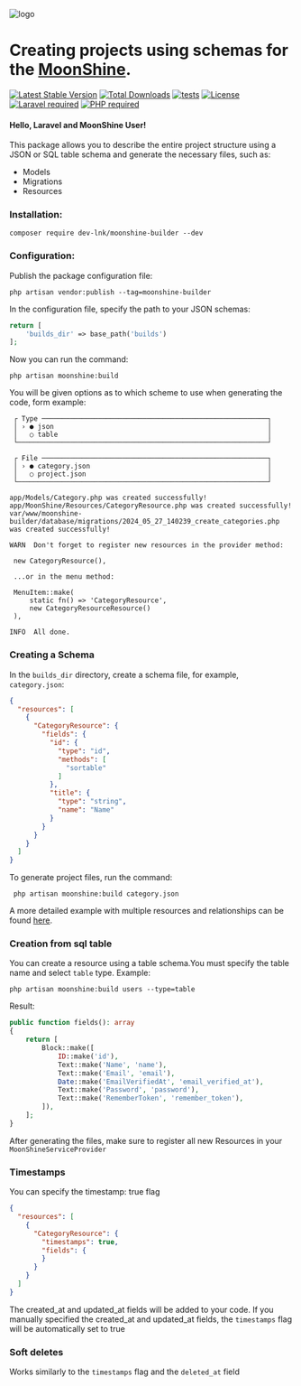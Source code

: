 ![logo](https://github.com/moonshine-software/moonshine/raw/2.x/art/lego.png)

# Creating projects using schemas for the [MoonShine](https://github.com/moonshine-software/moonshine).

[![Latest Stable Version](https://img.shields.io/packagist/v/dev-lnk/moonshine-builder)](https://packagist.org/packages/dev-lnk/moonshine-builder)
[![Total Downloads](https://img.shields.io/packagist/dt/dev-lnk/moonshine-builder)](https://packagist.org/packages/dev-lnk/moonshine-builder)
[![tests](https://github.com/dev-lnk/moonshine-builder/workflows/tests/badge.svg)](https://github.com/dev-lnk/moonshine-builder/actions)
[![License](https://img.shields.io/packagist/l/dev-lnk/moonshine-builder)](https://packagist.org/packages/dev-lnk/moonshine-builder)\
[![Laravel required](https://img.shields.io/badge/Laravel-10+-FF2D20?style=for-the-badge&logo=laravel)](https://laravel.com)
[![PHP required](https://img.shields.io/badge/PHP-8.2+-777BB4?style=for-the-badge&logo=php)](https://www.php.net/manual/)

#### Hello, Laravel and MoonShine User!

This package allows you to describe the entire project structure using a JSON or SQL table schema and generate the necessary files, such as:
<ul>
    <li>Models</li>
    <li>Migrations</li>
    <li>Resources</li>
</ul>

### Installation:
```shell
composer require dev-lnk/moonshine-builder --dev
```
### Configuration:
Publish the package configuration file:
```shell
php artisan vendor:publish --tag=moonshine-builder
```
In the configuration file, specify the path to your JSON schemas:

```php
return [
    'builds_dir' => base_path('builds')
];
```

Now you can run the command:

```shell
php artisan moonshine:build
```
You will be given options as to which scheme to use when generating the code, form example:

```shell
 ┌ Type ────────────────────────────────────────────────────────┐
 │ › ● json                                                     │
 │   ○ table                                                    │
 └──────────────────────────────────────────────────────────────┘
```
```shell
 ┌ File ────────────────────────────────────────────────────────┐
 │ › ● category.json                                            │
 │   ○ project.json                                             │
 └──────────────────────────────────────────────────────────────┘
```
```shell
app/Models/Category.php was created successfully!
app/MoonShine/Resources/CategoryResource.php was created successfully!
var/www/moonshine-builder/database/migrations/2024_05_27_140239_create_categories.php was created successfully!

WARN  Don't forget to register new resources in the provider method:

 new CategoryResource(),

 ...or in the menu method:

 MenuItem::make(
     static fn() => 'CategoryResource',
     new CategoryResourceResource()
 ),

INFO  All done.

```
### Creating a Schema
In the <code>builds_dir</code> directory, create a schema file, for example, <code>category.json</code>:
```json
{
  "resources": [
    {
      "CategoryResource": {
        "fields": {
          "id": {
            "type": "id",
            "methods": [
              "sortable"
            ]
          },
          "title": {
            "type": "string",
            "name": "Name"
          }
        }
      }
    }
  ]
}
```
To generate project files, run the command:
```shell
 php artisan moonshine:build category.json
```
A more detailed example with multiple resources and relationships can be found [here](https://github.com/dev-lnk/moonshine-builder/blob/master/examples/project.json).
### Creation from sql table
You can create a resource using a table schema.You must specify the table name and select <code>table</code> type. Example:
```shell
php artisan moonshine:build users --type=table
```
Result:
```php
public function fields(): array
{
    return [
        Block::make([
            ID::make('id'),
            Text::make('Name', 'name'),
            Text::make('Email', 'email'),
            Date::make('EmailVerifiedAt', 'email_verified_at'),
            Text::make('Password', 'password'),
            Text::make('RememberToken', 'remember_token'),
        ]),
    ];
}
```

After generating the files, make sure to register all new Resources in your <code>MoonShineServiceProvider</code>

### Timestamps
You can specify the timestamp: true flag
```json
{
  "resources": [
    {
      "CategoryResource": {
        "timestamps": true,
        "fields": {
        }
      }
    }
  ]
}
```
The created_at and updated_at fields will be added to your code. If you manually specified the created_at and updated_at fields, the `timestamps` flag will be automatically set to true

### Soft deletes
Works similarly to the `timestamps` flag and the `deleted_at` field

